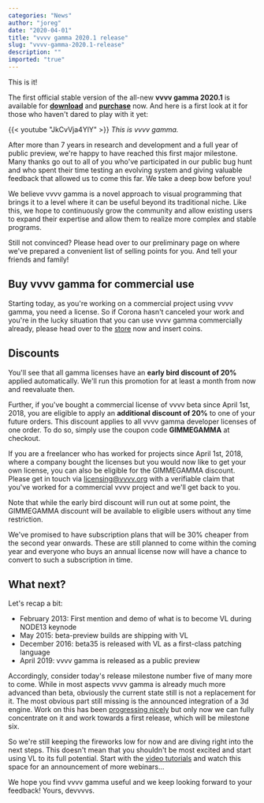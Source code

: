 ```yaml
---
categories: "News"
author: "joreg"
date: "2020-04-01"
title: "vvvv gamma 2020.1 release"
slug: "vvvv-gamma-2020.1-release"
description: ""
imported: "true"
---
```



This is it!

The first official stable version of the all-new **vvvv gamma 2020.1** is available for **[download](https://visualprogramming.net/#Download)** and **[purchase](https://store.vvvv.org)** now. And here is a first look at it for those who haven't dared to play with it yet:

{{< youtube "JkCvVja4YlY" >}}
*This is vvvv gamma.*

After more than 7 years in research and development and a full year of public preview, we're happy to have reached this first major milestone. Many thanks go out to all of you who've participated in our public bug hunt and who spent their time testing an evolving system and giving valuable feedback that allowed us to come this far. We take a deep bow before you! 

We believe vvvv gamma is a novel approach to visual programming that brings it to a level where it can be useful beyond its traditional niche. Like this, we hope to continuously grow the community and allow existing users to expand their expertise and allow them to realize more complex and stable programs. 

Still not convinced? Please head over to our preliminary page on [](http://visualprogramming.net) where we've prepared a convenient list of selling points for you. And tell your friends and family!

## Buy vvvv gamma for commercial use
Starting today, as you're working on a commercial project using vvvv gamma, you need a license. So if Corona hasn't canceled your work and you're in the lucky situation that you can use vvvv gamma commercially already, please head over to the [store](https://store.vvvv.org/) now and insert coins. 

## Discounts
You'll see that all gamma licenses have an **early bird discount of 20%** applied automatically. We'll run this promotion for at least a month from now and reevaluate then.

Further, if you've bought a commercial license of vvvv beta since April 1st, 2018, you are eligible to apply an **additional discount of 20%** to one of your future orders. This discount applies to all vvvv gamma developer licenses of one order. To do so, simply use the coupon code **GIMMEGAMMA** at checkout.

If you are a freelancer who has worked for projects since April 1st, 2018, where a company bought the licenses but you would now like to get your own license, you can also be eligible for the GIMMEGAMMA discount. Please get in touch via licensing@vvvv.org with a verifiable claim that you've worked for a commercial vvvv project and we'll get back to you.

Note that while the early bird discount will run out at some point, the GIMMEGAMMA discount will be available to eligible users without any time restriction.

We've promised to have subscription plans that will be 30% cheaper from the second year onwards. These are still planned to come within the coming year and everyone who buys an annual license now will have a chance to convert to such a subscription in time.

## What next?
Let's recap a bit:
- February 2013: First mention and demo of what is to become VL during NODE13 keynode
- May 2015: beta-preview builds are shipping with VL
- December 2016: beta35 is released with VL as a first-class patching language
- April 2019: vvvv gamma is released as a public preview

Accordingly, consider today's release milestone number five of many more to come. While in most aspects vvvv gamma is already much more advanced than beta, obviously the current state still is not a replacement for it. The most obvious part still missing is the announced integration of a 3d engine. Work on this has been [progressing nicely](/blog/2020/vl-xenko-3d-engine-update-3) but only now we can fully concentrate on it and work towards a first release, which will be milestone six. 

So we're still keeping the fireworks low for now and are diving right into the next steps. This doesn't mean that you shouldn't be most excited and start using VL to its full potential. Start with the [video tutorials](https://www.youtube.com/playlist?list=PLBTgwgsWWcT_VMMrwsy3Ao7_ubazEGL4s) and watch this space for an announcement of more webinars...

We hope you find vvvv gamma useful and we keep looking forward to your feedback!
Yours, devvvvs.
